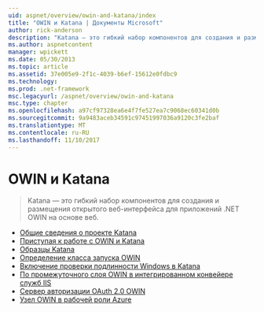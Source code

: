 ```yaml
---
uid: aspnet/overview/owin-and-katana/index
title: "OWIN и Katana | Документы Microsoft"
author: rick-anderson
description: "Katana — это гибкий набор компонентов для создания и размещения открытого веб-интерфейса для приложений .NET OWIN на основе веб."
ms.author: aspnetcontent
manager: wpickett
ms.date: 05/30/2013
ms.topic: article
ms.assetid: 37e005e9-2f1c-4039-b6ef-15612e0fdbc9
ms.technology: 
ms.prod: .net-framework
msc.legacyurl: /aspnet/overview/owin-and-katana
msc.type: chapter
ms.openlocfilehash: a97cf97328ea6e4f7fe527ea7c9068ec60341d0b
ms.sourcegitcommit: 9a9483aceb34591c97451997036a9120c3fe2baf
ms.translationtype: MT
ms.contentlocale: ru-RU
ms.lasthandoff: 11/10/2017
---
```

<a name="owin-and-katana"></a>OWIN и Katana
====================
> Katana — это гибкий набор компонентов для создания и размещения открытого веб-интерфейса для приложений .NET OWIN на основе веб.


- [Общие сведения о проекте Katana](an-overview-of-project-katana.md)
- [Приступая к работе с OWIN и Katana](getting-started-with-owin-and-katana.md)
- [Образцы Katana](katana-samples.md)
- [Определение класса запуска OWIN](owin-startup-class-detection.md)
- [Включение проверки подлинности Windows в Katana](enabling-windows-authentication-in-katana.md)
- [По промежуточного слоя OWIN в интегрированном конвейере служб IIS](owin-middleware-in-the-iis-integrated-pipeline.md)
- [Сервер авторизации OAuth 2.0 OWIN](owin-oauth-20-authorization-server.md)
- [Узел OWIN в рабочей роли Azure](host-owin-in-an-azure-worker-role.md)

